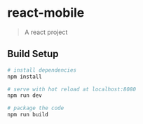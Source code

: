 # react-mobile

> A react project

## Build Setup

``` bash
# install dependencies
npm install

# serve with hot reload at localhost:8080
npm run dev

# package the code
npm run build
```
